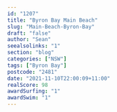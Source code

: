 ```yaml
---
id: "1207"
title: "Byron Bay Main Beach"
slug: "Main-Beach-Byron-Bay"
draft: "false"
author: "Sean"
seealsolinks: "1"
section: "blog"
categories: ["NSW"]
tags: ["Byron Bay"]
postcode: "2481"
date: "2021-11-10T22:00:09+11:00"
realScore: 98
awardSurfing: "1"
awardSwim: "1"
---
```

